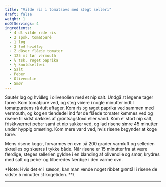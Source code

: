 ```yaml
---
title: "Vilde ris i tomatsovs med stegt selleri"
draft: false
weight: 1
noOfServings: 4
ingredients:
  - 4 dl vilde røde ris
  - 2 spsk. tomatpuré
  - 1 løg
  - 2 fed hvidløg
  - 2 dåser flåede tomater
  - 125 ml tør vermouth
  - ¼ tsk. røget paprika
  - ½ knoldselleri
  - Salt
  - Peber
  - Olivenolie
  - Smør
---
```


Sautér løg og hvidløg i olivenolien med et nip salt. Undgå at løgene
tager farve. Kom tomatpuré ved, og steg videre i nogle minutter indtil
tomatpuréens rå duft aftager. Kom ris og røget paprika ved sammen med
vermouth, og kog en tiendedel ind før de flåede tomater kommes ved og
risene til sidst dækkes af grøntsagsfond eller vand. Kom et stort nip
salt, friskkværnet peber samt et nip sukker ved, og lad risene simre 45
minutter under hyppig omrøring. Kom mere vand ved, hvis risene begynder
at koge tørre.

Mens risene koger, forvarmes en ovn på 200 grader varmluft og sellerien
skrælles og skæres i tykke både. Når risene er 15 minutter fra at være
færdige, steges sellerien gyldne i en blanding af olivenolie og smør,
krydres med salt og peber og tilberedes færdige i den varme ovn.

*Note: Hvis det er i sæson, kan man vende noget ribbet grøntål i risene
de sidste 5 minutter af kogetiden. **\
***

